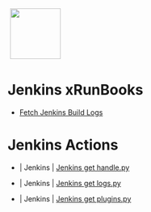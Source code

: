 <img align="center" src="https://unskript.com/assets/favicon.png" width="100" height="100" style="padding: 5px">

 # Jenkins xRunBooks

* [Fetch Jenkins Build Logs](https://github.com/unskript/Awesome-CloudOps-Automation/tree/master)


 # Jenkins Actions 

* | Jenkins | [Jenkins get handle.py](https://github.com/unskript/Awesome-CloudOps-Automation/tree/master/Jenkins/legos/jenkins_get_handle) 

* | Jenkins | [Jenkins get logs.py](https://github.com/unskript/Awesome-CloudOps-Automation/tree/master/Jenkins/legos/jenkins_get_logs) 

* | Jenkins | [Jenkins get plugins.py](https://github.com/unskript/Awesome-CloudOps-Automation/tree/master/Jenkins/legos/jenkins_get_plugins) 

